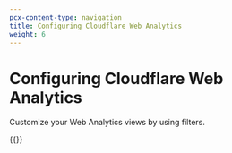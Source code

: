 ```yaml
---
pcx-content-type: navigation
title: Configuring Cloudflare Web Analytics
weight: 6
---
```


# Configuring Cloudflare Web Analytics

Customize your Web Analytics views by using filters.

{{<directory-listing>}}